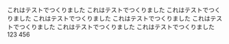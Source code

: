これはテストでつくりました
これはテストでつくりました
これはテストでつくりました
これはテストでつくりました
これはテストでつくりました
これはテストでつくりました
これはテストでつくりました
これはテストでつくりました
123
456
